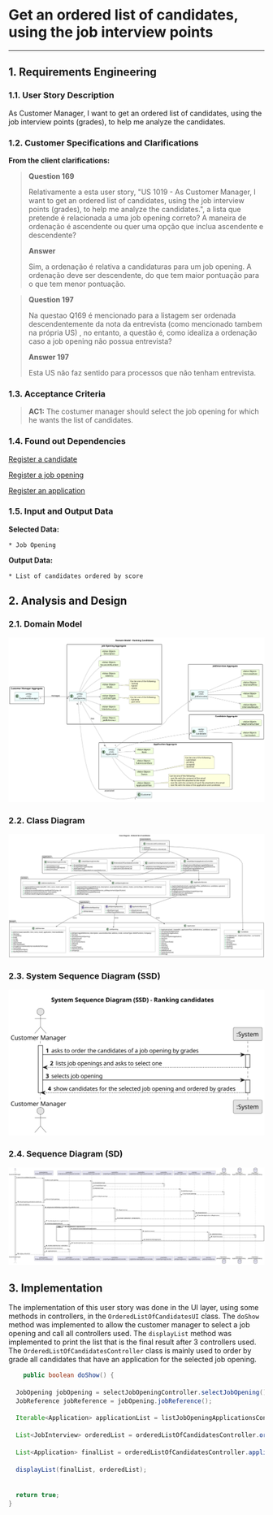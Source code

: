# Get an ordered list of candidates, using the job interview points

--------

## 1. Requirements Engineering

### 1.1. User Story Description

As Customer Manager, I want to get an ordered list of candidates, using the job interview points (grades), to help me analyze the candidates.

### 1.2. Customer Specifications and Clarifications

**From the client clarifications:**

> **Question 169** 
> 
> Relativamente a esta user story, "US 1019 - As Customer Manager, I want to get an ordered list of 
> candidates, using the job interview points (grades), to help me analyze the candidates.", a lista que pretende é 
> relacionada a uma job opening correto? A maneira de ordenação é ascendente ou quer uma opção que inclua ascendente e descendente?
>
> **Answer**
> 
> Sim, a ordenação é relativa a candidaturas para um job opening. A ordenação deve ser descendente, do que tem maior pontuação 
> para o que tem menor pontuação.


> **Question 197**
> 
> Na questao Q169 é mencionado para a listagem ser ordenada descendentemente da nota da entrevista (como mencionado tambem na própria US)
> , no entanto, a questão é, como idealiza a ordenação caso a job opening não possua entrevista?
> 
> **Answer 197**
> 
> Esta US não faz sentido para processos que não tenham entrevista.

### 1.3. Acceptance Criteria

> **AC1:**
> The costumer manager should select the job opening for which he wants the list of candidates.

### 1.4. Found out Dependencies

[Register a candidate](..%2F..%2FSprintB%2Fregister-a-candidate)

[Register a job opening](..%2F..%2FSprintB%2Fadd-jobOpening)

[Register an application](..%2F..%2FSprintB%2Fregister-an-application)



### 1.5. Input and Output Data

**Selected Data:**

    * Job Opening

**Output Data:**

    * List of candidates ordered by score




## 2. Analysis and Design

### 2.1. Domain Model
![domain-model.svg](domain-model.svg)

### 2.2. Class Diagram
![class-diagram.svg](class-diagram.svg)

### 2.3. System Sequence Diagram (SSD)
![system-sequence-diagram.svg](system-sequence-diagram.svg)

### 2.4. Sequence Diagram (SD)
![sequence-diagram.svg](sequence-diagram.svg)


## 3. Implementation

The implementation of this user story was done in the UI layer, using some methods in  controllers, in the `OrderedListOfCandidatesUI` class. 
The `doShow` method was implemented to allow the customer manager to select a job opening and call all controllers used.
The `displayList` method was implemented to print the list that is the final result after 3 controllers used.
The `OrderedListOfCandidatesController` class is mainly used to order by grade all candidates that have an application for the selected job opening.

```java
    public boolean doShow() {

  JobOpening jobOpening = selectJobOpeningController.selectJobOpening();
  JobReference jobReference = jobOpening.jobReference();

  Iterable<Application> applicationList = listJobOpeningApplicationsController.allApplicationsOfJobOpening(jobReference);

  List<JobInterview> orderedList = orderedListOfCandidatesController.orderedList(applicationList);

  List<Application> finalList = orderedListOfCandidatesController.applicationList(orderedList);

  displayList(finalList, orderedList);


  return true;
}
```




